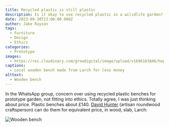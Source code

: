 ```yaml
---
title: Recycled plastic is still plastic
description: Is it okay to use recycled plastic in a wilidlife garden?
date: 2023-09-30T23:00:00.000Z
author: Jake Rayson
tags:
  - Furniture
  - Design
  - Ethics
categories:
  - Prototype
images:
  - https://res.cloudinary.com/growdigital/image/upload/v1696183846/hope/farmyard-bench-231001.jpg
captions:
  - Local wooden bench made from Larch for less money
alttext:
  - Wooden bench
---
```


In the WhatsApp group, concern over using recycled plastic benches for prototype garden, not fitting into ethics. Totally agree, I was just thinking about price. Plastic benches about £140. [David Hunter](https://thecoppiceplot.com/) (artisan roundwood craftsperson) can do them for equivalent price, in wood, slab, Larch:

![Wooden bench](https://res.cloudinary.com/growdigital/image/upload/v1696183846/hope/farmyard-bench-231001.jpg)
